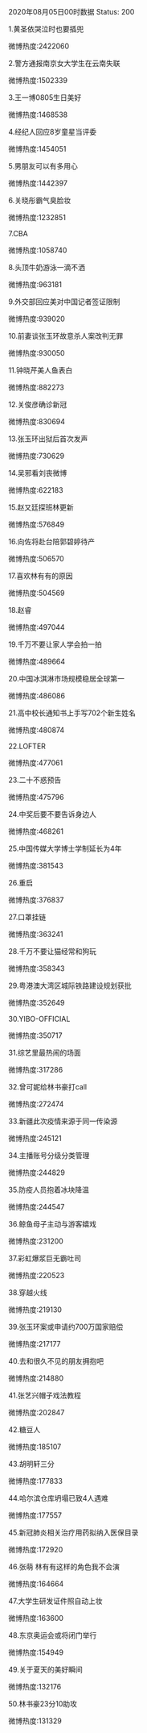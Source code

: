 2020年08月05日00时数据
Status: 200

1.黄圣依哭泣时也要插兜

微博热度:2422060

2.警方通报南京女大学生在云南失联

微博热度:1502339

3.王一博0805生日美好

微博热度:1468538

4.经纪人回应8岁童星当评委

微博热度:1454051

5.男朋友可以有多用心

微博热度:1442397

6.关晓彤霸气臭脸妆

微博热度:1232851

7.CBA

微博热度:1058740

8.头顶牛奶游泳一滴不洒

微博热度:963181

9.外交部回应美对中国记者签证限制

微博热度:939020

10.前妻谈张玉环故意杀人案改判无罪

微博热度:930050

11.钟晓芹美人鱼表白

微博热度:882273

12.关俊彦确诊新冠

微博热度:830694

13.张玉环出狱后首次发声

微博热度:730629

14.吴邪看刘丧微博

微博热度:622183

15.赵又廷探班林更新

微博热度:576849

16.向佐将赴台陪郭碧婷待产

微博热度:506570

17.喜欢林有有的原因

微博热度:504569

18.赵睿

微博热度:497044

19.千万不要让家人学会拍一拍

微博热度:489664

20.中国冰淇淋市场规模稳居全球第一

微博热度:486086

21.高中校长通知书上手写702个新生姓名

微博热度:480874

22.LOFTER

微博热度:477061

23.二十不惑预告

微博热度:475796

24.中奖后要不要告诉身边人

微博热度:468261

25.中国传媒大学博士学制延长为4年

微博热度:381543

26.重启

微博热度:376837

27.口罩挂链

微博热度:363241

28.千万不要让猫经常和狗玩

微博热度:358343

29.粤港澳大湾区城际铁路建设规划获批

微博热度:352649

30.YIBO-OFFICIAL

微博热度:350717

31.综艺里最热闹的场面

微博热度:317286

32.曾可妮给林书豪打call

微博热度:272474

33.新疆此次疫情来源于同一传染源

微博热度:245121

34.主播账号分级分类管理

微博热度:244829

35.防疫人员抱着冰块降温

微博热度:244547

36.鲸鱼母子主动与游客嬉戏

微博热度:231200

37.彩虹爆浆巨无霸吐司

微博热度:220523

38.穿越火线

微博热度:219130

39.张玉环案或申请约700万国家赔偿

微博热度:217177

40.去和很久不见的朋友拥抱吧

微博热度:214880

41.张艺兴帽子戏法教程

微博热度:202847

42.糖豆人

微博热度:185107

43.胡明轩三分

微博热度:177833

44.哈尔滨仓库坍塌已致4人遇难

微博热度:177557

45.新冠肺炎相关治疗用药拟纳入医保目录

微博热度:172920

46.张萌 林有有这样的角色我不会演

微博热度:164664

47.大学生研发证件照自动上妆

微博热度:163600

48.东京奥运会或将闭门举行

微博热度:154949

49.关于夏天的美好瞬间

微博热度:132176

50.林书豪23分10助攻

微博热度:131329

